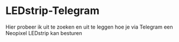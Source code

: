 # LEDstrip-Telegram
Hier probeer ik uit te zoeken en uit te leggen hoe je via Telegram een Neopixel LEDstrip kan besturen
